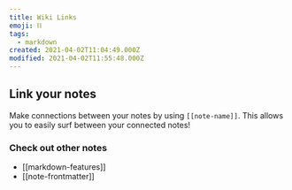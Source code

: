 ```yaml
---
title: Wiki Links
emoji: ⛓
tags:
  - markdown
created: 2021-04-02T11:04:49.000Z
modified: 2021-04-02T11:55:48.000Z
---
```


## Link your notes

Make connections between your notes by using `[[note-name]]`. This allows you to easily surf between your connected notes!

### Check out other notes

- [[markdown-features]]
- [[note-frontmatter]]
